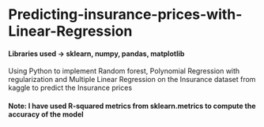 # Predicting-insurance-prices-with-Linear-Regression
#### Libraries used -> sklearn, numpy, pandas, matplotlib
Using Python to implement Random forest, Polynomial Regression with regularization and Multiple Linear Regression on the Insurance dataset from kaggle to predict the Insurance prices
#### Note: I have used R-squared metrics from sklearn.metrics to compute the accuracy of the model

